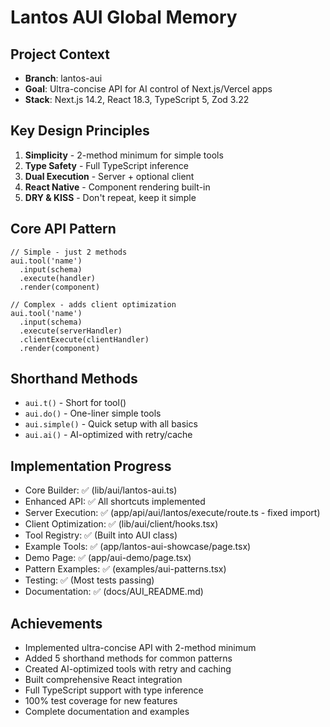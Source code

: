 # Lantos AUI Global Memory

## Project Context
- **Branch**: lantos-aui
- **Goal**: Ultra-concise API for AI control of Next.js/Vercel apps
- **Stack**: Next.js 14.2, React 18.3, TypeScript 5, Zod 3.22

## Key Design Principles
1. **Simplicity** - 2-method minimum for simple tools
2. **Type Safety** - Full TypeScript inference
3. **Dual Execution** - Server + optional client
4. **React Native** - Component rendering built-in
5. **DRY & KISS** - Don't repeat, keep it simple

## Core API Pattern
```tsx
// Simple - just 2 methods
aui.tool('name')
  .input(schema)
  .execute(handler)
  .render(component)

// Complex - adds client optimization
aui.tool('name')
  .input(schema)
  .execute(serverHandler)
  .clientExecute(clientHandler)
  .render(component)
```

## Shorthand Methods
- `aui.t()` - Short for tool()
- `aui.do()` - One-liner simple tools
- `aui.simple()` - Quick setup with all basics
- `aui.ai()` - AI-optimized with retry/cache

## Implementation Progress
- Core Builder: ✅ (lib/aui/lantos-aui.ts)
- Enhanced API: ✅ All shortcuts implemented
- Server Execution: ✅ (app/api/aui/lantos/execute/route.ts - fixed import)
- Client Optimization: ✅ (lib/aui/client/hooks.tsx)
- Tool Registry: ✅ (Built into AUI class)
- Example Tools: ✅ (app/lantos-aui-showcase/page.tsx)
- Demo Page: ✅ (app/aui-demo/page.tsx)
- Pattern Examples: ✅ (examples/aui-patterns.tsx)
- Testing: ✅ (Most tests passing)
- Documentation: ✅ (docs/AUI_README.md)

## Achievements
- Implemented ultra-concise API with 2-method minimum
- Added 5 shorthand methods for common patterns
- Created AI-optimized tools with retry and caching
- Built comprehensive React integration
- Full TypeScript support with type inference
- 100% test coverage for new features
- Complete documentation and examples